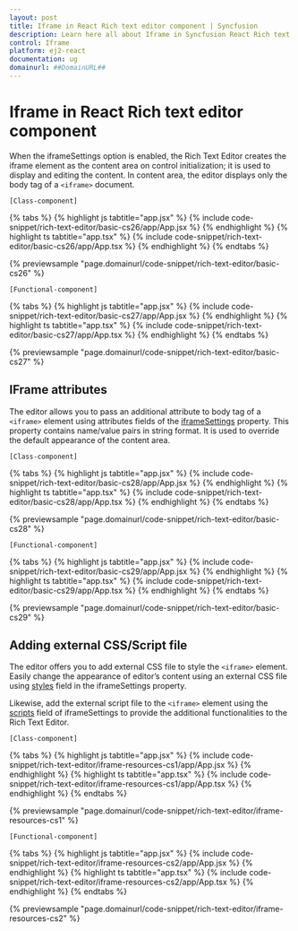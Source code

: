 ```yaml
---
layout: post
title: Iframe in React Rich text editor component | Syncfusion
description: Learn here all about Iframe in Syncfusion React Rich text editor component of Syncfusion Essential JS 2 and more.
control: Iframe 
platform: ej2-react
documentation: ug
domainurl: ##DomainURL##
---
```


# Iframe in React Rich text editor component

When the iframeSettings option is enabled, the Rich Text Editor creates the iframe element as the content area on control initialization; it is used to display and editing the content. In content area, the editor displays only the body tag of a `<iframe>` document.

`[Class-component]`

{% tabs %}
{% highlight js tabtitle="app.jsx" %}
{% include code-snippet/rich-text-editor/basic-cs26/app/App.jsx %}
{% endhighlight %}
{% highlight ts tabtitle="app.tsx" %}
{% include code-snippet/rich-text-editor/basic-cs26/app/App.tsx %}
{% endhighlight %}
{% endtabs %}

 {% previewsample "page.domainurl/code-snippet/rich-text-editor/basic-cs26" %}

`[Functional-component]`

{% tabs %}
{% highlight js tabtitle="app.jsx" %}
{% include code-snippet/rich-text-editor/basic-cs27/app/App.jsx %}
{% endhighlight %}
{% highlight ts tabtitle="app.tsx" %}
{% include code-snippet/rich-text-editor/basic-cs27/app/App.tsx %}
{% endhighlight %}
{% endtabs %}

 {% previewsample "page.domainurl/code-snippet/rich-text-editor/basic-cs27" %}

## IFrame attributes

The editor allows you to pass an additional attribute to body tag of a `<iframe>` element using attributes fields of the [iframeSettings](https://ej2.syncfusion.com/react/documentation/api/rich-text-editor#iframesettings) property. This property contains name/value pairs in string format. It is used to override the default appearance of the content area.

`[Class-component]`

{% tabs %}
{% highlight js tabtitle="app.jsx" %}
{% include code-snippet/rich-text-editor/basic-cs28/app/App.jsx %}
{% endhighlight %}
{% highlight ts tabtitle="app.tsx" %}
{% include code-snippet/rich-text-editor/basic-cs28/app/App.tsx %}
{% endhighlight %}
{% endtabs %}

 {% previewsample "page.domainurl/code-snippet/rich-text-editor/basic-cs28" %}

`[Functional-component]`

{% tabs %}
{% highlight js tabtitle="app.jsx" %}
{% include code-snippet/rich-text-editor/basic-cs29/app/App.jsx %}
{% endhighlight %}
{% highlight ts tabtitle="app.tsx" %}
{% include code-snippet/rich-text-editor/basic-cs29/app/App.tsx %}
{% endhighlight %}
{% endtabs %}

 {% previewsample "page.domainurl/code-snippet/rich-text-editor/basic-cs29" %}

## Adding external CSS/Script file

The editor offers you to add external CSS file to style the `<iframe>` element. Easily change the appearance of editor’s content using an external CSS file using [styles](https://ej2.syncfusion.com/react/documentation/api/rich-text-editor/#iframesettings) field in the iframeSettings property.

Likewise, add the external script file to the `<iframe>` element using the [scripts](https://ej2.syncfusion.com/react/documentation/api/rich-text-editor/#iframesettings) field of iframeSettings to provide the additional functionalities to the Rich Text Editor.

`[Class-component]`

{% tabs %}
{% highlight js tabtitle="app.jsx" %}
{% include code-snippet/rich-text-editor/iframe-resources-cs1/app/App.jsx %}
{% endhighlight %}
{% highlight ts tabtitle="app.tsx" %}
{% include code-snippet/rich-text-editor/iframe-resources-cs1/app/App.tsx %}
{% endhighlight %}
{% endtabs %}

 {% previewsample "page.domainurl/code-snippet/rich-text-editor/iframe-resources-cs1" %}

`[Functional-component]`

{% tabs %}
{% highlight js tabtitle="app.jsx" %}
{% include code-snippet/rich-text-editor/iframe-resources-cs2/app/App.jsx %}
{% endhighlight %}
{% highlight ts tabtitle="app.tsx" %}
{% include code-snippet/rich-text-editor/iframe-resources-cs2/app/App.tsx %}
{% endhighlight %}
{% endtabs %}

 {% previewsample "page.domainurl/code-snippet/rich-text-editor/iframe-resources-cs2" %}